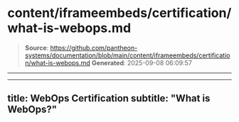# content/iframeembeds/certification/what-is-webops.md

> **Source**: https://github.com/pantheon-systems/documentation/blob/main/content/iframeembeds/certification/what-is-webops.md
> **Generated**: 2025-09-08 06:09:57

---

---
title: WebOps Certification
subtitle: "What is WebOps?"
---

<Partial file="certification-guide/what-is-webops.md" />
